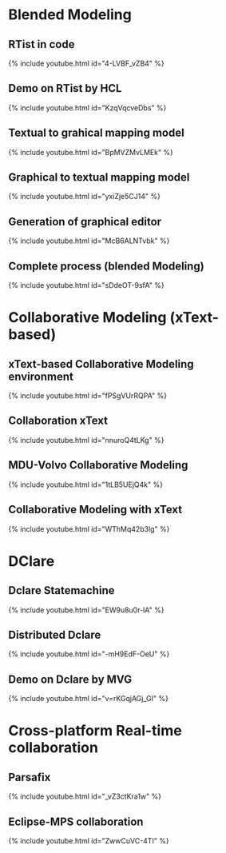 
# Blended Modeling 

## RTist in code

{% include youtube.html id="4-LVBF_vZB4" %}


## Demo on RTist by HCL

{% include youtube.html id="KzqVqcveDbs" %} 

## Textual to grahical mapping model

{% include youtube.html id="BpMVZMvLMEk" %}

## Graphical to textual mapping model 

{% include youtube.html id="yxiZje5CJ14" %}

## Generation of graphical editor

{% include youtube.html id="McB6ALNTvbk" %}

## Complete process (blended Modeling) 

{% include youtube.html id="sDdeOT-9sfA" %}


# Collaborative Modeling (xText-based)


## xText-based Collaborative Modeling environment

{% include youtube.html id="fPSgVUrRQPA" %} 


## Collaboration xText

{% include youtube.html id="nnuroQ4tLKg" %} 


## MDU-Volvo Collaborative Modeling 

{% include youtube.html id="1tLB5UEjQ4k" %} 

## Collaborative Modeling with xText

{% include youtube.html id="WThMq42b3lg" %} 

# DClare 

## Dclare Statemachine 

{% include youtube.html id="EW9u8u0r-lA" %} 

## Distributed Dclare 

{% include youtube.html id="-mH9EdF-OeU" %} 

## Demo on Dclare by MVG 
 
{% include youtube.html id="v=rKGqjAGj_GI" %} 

# Cross-platform Real-time collaboration

## Parsafix 

{% include youtube.html id="_vZ3ctKra1w" %} 

## Eclipse-MPS collaboration 

{% include youtube.html id="ZwwCuVC-4TI" %} 
